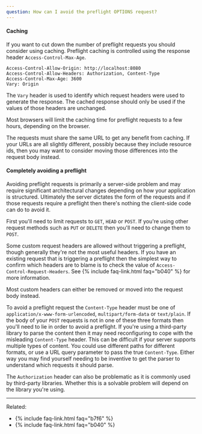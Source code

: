```yaml
---
question: How can I avoid the preflight OPTIONS request?
---
```


#### Caching

If you want to cut down the number of preflight requests you should consider using caching. Preflight caching is
controlled using the response header `Access-Control-Max-Age`.

```
Access-Control-Allow-Origin: http://localhost:8080
Access-Control-Allow-Headers: Authorization, Content-Type
Access-Control-Max-Age: 3600
Vary: Origin
```

The `Vary` header is used to identify which request headers were used to generate the response. The cached response
should only be used if the values of those headers are unchanged.

Most browsers will limit the caching time for preflight requests to a few hours, depending on the browser.

The requests must share the same URL to get any benefit from caching. If your URLs are all slightly different, possibly
because they include resource ids, then you may want to consider moving those differences into the request body instead.

#### Completely avoiding a preflight

Avoiding preflight requests is primarily a server-side problem and may require significant architectural changes
depending on how your application is structured. Ultimately the server dictates the form of the requests and if those
requests require a preflight then there's nothing the client-side code can do to avoid it.

First you'll need to limit requests to `GET`, `HEAD` or `POST`. If you're using other request methods such as `PUT` or
`DELETE` then you'll need to change them to `POST`.

Some custom request headers are allowed without triggering a preflight, though generally they're not the most useful
headers. If you have an existing request that is triggering a preflight then the simplest way to confirm which headers
are to blame is to check the value of `Access-Control-Request-Headers`. See {% include faq-link.html faq="b040" %} for
more information.

Most custom headers can either be removed or moved into the request body instead.

To avoid a preflight request the `Content-Type` header must be one of `application/x-www-form-urlencoded`,
`multipart/form-data` or `text/plain`. If the body of your `POST` requests is not in one of these three formats then
you'll need to lie in order to avoid a preflight. If you're using a third-party library to parse the content then it may
need reconfiguring to cope with the misleading `Content-Type` header. This can be difficult if your server supports
multiple types of content. You could use different paths for different formats, or use a URL query parameter to pass the
true `Content-Type`. Either way you may find yourself needing to be inventive to get the parser to understand which
requests it should parse.

The `Authorization` header can also be problematic as it is commonly used by third-party libraries. Whether this is a
solvable problem will depend on the library you're using.

---

Related:

* {% include faq-link.html faq="b7f6" %}
* {% include faq-link.html faq="b040" %}
